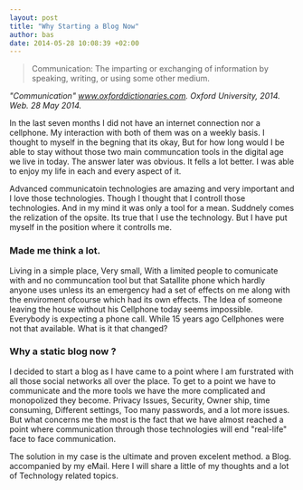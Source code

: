 ```yaml
---
layout: post
title: "Why Starting a Blog Now"
author: bas
date: 2014-05-28 10:08:39 +02:00
---
```


> Communication: The imparting or exchanging of information by speaking, writing, or using some other medium.<br />

*"Communication" www.oxforddictionaries.com. Oxford University, 2014.*
*Web. 28 May 2014.*

<p>In the last seven months I did not have an internet connection nor a cellphone. My interaction with both of them was on a weekly basis. I thought to myself in the begning that its okay, But for how long would I be able to stay without those two main communcation tools in the digital age we live in today. The answer later was obvious. It fells a lot better. I was able to enjoy my life in each and every aspect of it.</p>

<p>Advanced communicatoin technologies are amazing and very important and I love those technologies. Though I thought that I controll those technologies. And in my mind it was only a tool for a mean. Suddnely comes the relization of the opsite. Its true that I use the technology. But I have put myself in the position where it controlls me.</p>

### Made me think a lot.

<p>Living in a simple place, Very small, With a limited people to comunicate with and no communcation tool but that Satallite phone which hardly anyone uses unless its an emergency had a set of effects on me along with the enviroment ofcourse which had its own effects. The Idea of someone leaving the house without his Cellphone today seems impossible. Everybody is expecting a phone call. While 15 years ago Cellphones were not that available. What is it that changed?</p>

### Why a static blog now ?

<p>I decided to start a blog as I have came to a point where I am furstrated with all those social networks all over the place. To get to a point we have to communicate and the more tools we have the more complicated and monopolized they become. Privacy Issues, Security, Owner ship, time consuming, Different settings, Too many passwords, and a lot more issues. But what concerns me the most is the fact that we have almost reached a point where communication through those technologies will end "real-life" face to face communication.</p>

<p>The solution in my case is the ultimate and proven excelent method. a Blog. accompanied by my eMail. Here I will share a little of my thoughts and a lot of Technology related topics.</p>


